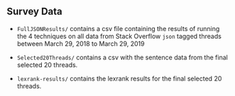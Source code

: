 ## Survey Data

* `FullJSONResults/` contains a csv file containing the results of running the 4 techniques on all data from Stack Overflow `json` tagged threads between March 29, 2018 to March 29, 2019

* `Selected20Threads/` contains a csv with the sentence data from the final selected 20 threads.

* `lexrank-results/` contains the lexrank results for the final selected 20 threads.
